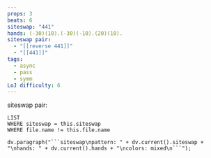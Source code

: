 ```yaml
---
props: 3
beats: 6
siteswap: "441"
hands: (-30)(10).(-30)(-10).(20)(10).
siteswap pair:
  - "[[reverse 441]]"
  - "[[441]]"
tags:
  - async
  - pass
  - symm
LoJ difficulty: 6
---
```


siteswap pair:
```dataview
LIST
WHERE siteswap = this.siteswap
WHERE file.name != this.file.name
```
```dataviewjs
dv.paragraph("```siteswap\npattern: " + dv.current().siteswap + "\nhands: " + dv.current().hands + "\ncolors: mixed\n```");
```

